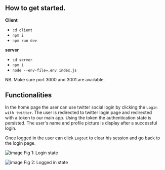 ## How to get started.

**Client**
- `cd client`
- `npm i`
- `npm run dev`

**server**
- `cd server`
- `npm i`
- `node --env-file=.env index.js`

NB. Make sure port 3000 and 3001 are available.

## Functionalities
In the home page the user can use twitter social login by clicking the `Login with twitter`.
The user is redirected to twitter login page and redirected with a token to our main app.
Using the token the authentication state is persisted. The user's name and profile picture is display after a successful login.

Once logged in the user can click `Logout` to clear his session and go back to the login page.

![image](https://github.com/rafinutshaw/twitter-auth/assets/24876640/53d63da4-0141-4c71-82bb-9ed6f587a8ce)
Fig 1: Login state

![image](https://github.com/rafinutshaw/twitter-auth/assets/24876640/22367426-407b-43c0-afd4-2f1811a51c1b)
Fig 2: Logged in state
